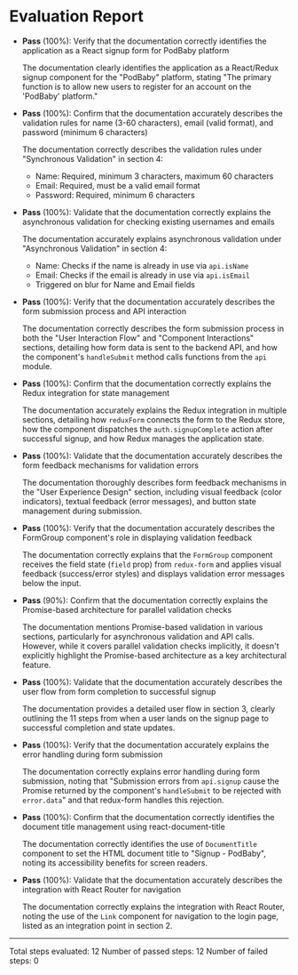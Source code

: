 # Evaluation Report

- **Pass** (100%): Verify that the documentation correctly identifies the application as a React signup form for PodBaby platform

    The documentation clearly identifies the application as a React/Redux signup component for the "PodBaby" platform, stating "The primary function is to allow new users to register for an account on the 'PodBaby' platform."

- **Pass** (100%): Confirm that the documentation accurately describes the validation rules for name (3-60 characters), email (valid format), and password (minimum 6 characters)

    The documentation correctly describes the validation rules under "Synchronous Validation" in section 4:
    - Name: Required, minimum 3 characters, maximum 60 characters
    - Email: Required, must be a valid email format
    - Password: Required, minimum 6 characters

- **Pass** (100%): Validate that the documentation correctly explains the asynchronous validation for checking existing usernames and emails

    The documentation accurately explains asynchronous validation under "Asynchronous Validation" in section 4:
    - Name: Checks if the name is already in use via `api.isName`
    - Email: Checks if the email is already in use via `api.isEmail`
    - Triggered on blur for Name and Email fields

- **Pass** (100%): Verify that the documentation accurately describes the form submission process and API interaction

    The documentation correctly describes the form submission process in both the "User Interaction Flow" and "Component Interactions" sections, detailing how form data is sent to the backend API, and how the component's `handleSubmit` method calls functions from the `api` module.

- **Pass** (100%): Confirm that the documentation correctly explains the Redux integration for state management

    The documentation accurately explains the Redux integration in multiple sections, detailing how `reduxForm` connects the form to the Redux store, how the component dispatches the `auth.signupComplete` action after successful signup, and how Redux manages the application state.

- **Pass** (100%): Validate that the documentation accurately describes the form feedback mechanisms for validation errors

    The documentation thoroughly describes form feedback mechanisms in the "User Experience Design" section, including visual feedback (color indicators), textual feedback (error messages), and button state management during submission.

- **Pass** (100%): Verify that the documentation accurately describes the FormGroup component's role in displaying validation feedback

    The documentation correctly explains that the `FormGroup` component receives the field state (`field` prop) from `redux-form` and applies visual feedback (success/error styles) and displays validation error messages below the input.

- **Pass** (90%): Confirm that the documentation correctly explains the Promise-based architecture for parallel validation checks

    The documentation mentions Promise-based validation in various sections, particularly for asynchronous validation and API calls. However, while it covers parallel validation checks implicitly, it doesn't explicitly highlight the Promise-based architecture as a key architectural feature.

- **Pass** (100%): Validate that the documentation accurately describes the user flow from form completion to successful signup

    The documentation provides a detailed user flow in section 3, clearly outlining the 11 steps from when a user lands on the signup page to successful completion and state updates.

- **Pass** (100%): Verify that the documentation accurately explains the error handling during form submission

    The documentation correctly explains error handling during form submission, noting that "Submission errors from `api.signup` cause the Promise returned by the component's `handleSubmit` to be rejected with `error.data`" and that redux-form handles this rejection.

- **Pass** (100%): Confirm that the documentation correctly identifies the document title management using react-document-title

    The documentation correctly identifies the use of `DocumentTitle` component to set the HTML document title to "Signup - PodBaby", noting its accessibility benefits for screen readers.

- **Pass** (100%): Validate that the documentation accurately describes the integration with React Router for navigation

    The documentation correctly explains the integration with React Router, noting the use of the `Link` component for navigation to the login page, listed as an integration point in section 2.

---

Total steps evaluated: 12
Number of passed steps: 12
Number of failed steps: 0